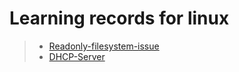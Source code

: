 # Learning records for linux

> - [Readonly-filesystem-issue](https://nbviewer.jupyter.org/github/openxzx/learn-records/blob/master/linux/readonly-filesystem-issue.ipynb)
> - [DHCP-Server](https://nbviewer.jupyter.org/github/openxzx/learn-records/blob/master/linux/dhcp/dhcp-server.ipynb)
